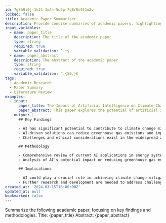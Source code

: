 ```yaml
---
id: 7g8h9i0j-1k2l-3m4n-5o6p-7q8r9s0t1u2v
locked: false
title: Academic Paper Summarizer
description: Provide concise summaries of academic papers, highlighting key findings and methodologies.
input_variables:
  - name: paper_title
    description: The title of the academic paper
    type: string
    required: true
    variable_validation: ^.+$
  - name: paper_abstract
    description: The abstract of the academic paper
    type: string
    required: true
    variable_validation: ^.{50,}$
tags:
  - Academic Research
  - Paper Summary
  - Literature Review
examples:
  - input:
      paper_title: The Impact of Artificial Intelligence on Climate Change Mitigation
      paper_abstract: This paper explores the potential of artificial intelligence (AI) in addressing climate change. Through a comprehensive review of current AI applications in energy systems, transportation, and environmental monitoring, we identify key areas where AI can contribute to climate change mitigation. Our findings suggest that AI-driven solutions can significantly reduce greenhouse gas emissions and improve energy efficiency across various sectors. However, we also highlight potential challenges and ethical considerations in the widespread adoption of AI for climate action.
    output: |-
      ## Key Findings

      - AI has significant potential to contribute to climate change mitigation across multiple sectors.
      - AI-driven solutions can reduce greenhouse gas emissions and improve energy efficiency.
      - Challenges and ethical considerations exist in the widespread adoption of AI for climate action.

      ## Methodology

      - Comprehensive review of current AI applications in energy systems, transportation, and environmental monitoring.
      - Analysis of AI's potential impact on reducing greenhouse gas emissions and improving energy efficiency.

      ## Implications

      - AI could play a crucial role in achieving climate change mitigation goals.
      - Further research and development are needed to address challenges and ethical concerns associated with AI adoption in climate action strategies.
created_at: '2024-03-15T16:00:00Z'
updated_at: null
bookmarked: false
---
```


Summarize the following academic paper, focusing on key findings and methodologies:
Title: {paper_title}
Abstract: {paper_abstract}

